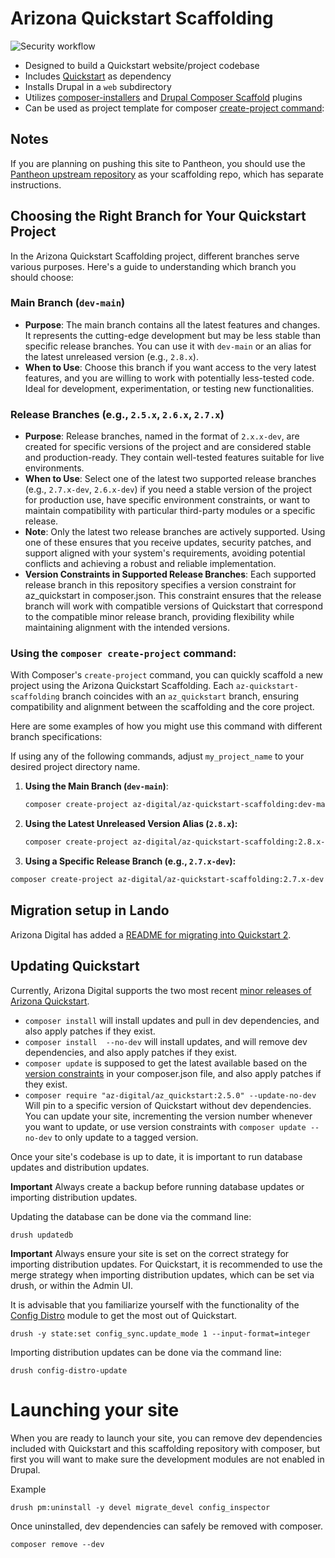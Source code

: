 # Arizona Quickstart Scaffolding

![Security workflow](https://github.com/az-digital/az-quickstart-scaffolding/workflows/Security%20workflow/badge.svg)

- Designed to build a Quickstart website/project codebase
- Includes [Quickstart](https://github.com/az-digital/az_quickstart) as dependency
- Installs Drupal in a `web` subdirectory
- Utilizes [composer-installers](https://github.com/composer/installers) and [Drupal Composer Scaffold](https://github.com/drupal/core-composer-scaffold) plugins
- Can be used as project template for composer [create-project command](https://getcomposer.org/doc/03-cli.md#create-project):

## Notes
If you are planning on pushing this site to Pantheon, you should use the
[Pantheon upstream repository](https://github.com/az-digital/az-quickstart-pantheon) as your scaffolding repo,
which has separate instructions.

## Choosing the Right Branch for Your Quickstart Project
In the Arizona Quickstart Scaffolding project, different branches serve various
purposes. Here's a guide to understanding which branch you should choose:

### Main Branch (`dev-main`)

- **Purpose**: The main branch contains all the latest features and changes. It
  represents the cutting-edge development but may be less stable than specific
  release branches. You can use it with `dev-main` or an alias for the latest
  unreleased version (e.g., `2.8.x`).
- **When to Use**: Choose this branch if you want access to the very latest
  features, and you are willing to work with potentially less-tested code. Ideal
  for development, experimentation, or testing new functionalities.


### Release Branches (e.g., `2.5.x`, `2.6.x`, `2.7.x`)

- **Purpose**: Release branches, named in the format of `2.x.x-dev`, are created
  for specific versions of the project and are considered stable and
  production-ready. They contain well-tested features suitable for live
  environments.
- **When to Use**: Select one of the latest two supported release branches
  (e.g., `2.7.x-dev`, `2.6.x-dev`) if you need a stable version of the project
  for production use, have specific environment constraints, or want to maintain
  compatibility with particular third-party modules or a specific release.
- **Note**: Only the latest two release branches are actively supported. Using
  one of these ensures that you receive updates, security patches, and support
  aligned with your system's requirements, avoiding potential conflicts and
  achieving a robust and reliable implementation.
- **Version Constraints in Supported Release Branches**: Each supported release
  branch in this repository specifies a version constraint for az_quickstart in composer.json.
  This constraint ensures that the release branch will work with compatible
  versions of Quickstart that correspond to the compatible minor release branch,
  providing flexibility while maintaining alignment with the intended versions.

### Using the `composer create-project` command:

With Composer's `create-project` command, you can quickly scaffold a new project
using the Arizona Quickstart Scaffolding. Each `az-quickstart-scaffolding`
branch coincides with an `az_quickstart` branch, ensuring compatibility and
alignment between the scaffolding and the core project.


Here are some examples of how you might use this command with different branch
specifications:

If using any of the following commands, adjust `my_project_name` to your desired
project directory name.

1. **Using the Main Branch (`dev-main`)**:
   ```bash
   composer create-project az-digital/az-quickstart-scaffolding:dev-main my_project_name --no-interaction --no-dev

2. **Using the Latest Unreleased Version Alias (`2.8.x`):**

   ```bash
   composer create-project az-digital/az-quickstart-scaffolding:2.8.x-dev my_project_name --no-interaction --no-dev
   ```

3. **Using a Specific Release Branch (e.g., `2.7.x-dev`):**
  ```bash
  composer create-project az-digital/az-quickstart-scaffolding:2.7.x-dev my_project_name --no-interaction --no-dev
  ```

## Migration setup in Lando

Arizona Digital has added a [README for migrating into Quickstart 2](https://github.com/az-digital/az_quickstart/blob/main/modules/custom/az_migration/README.md).


## Updating Quickstart

Currently, Arizona Digital supports the two most recent [minor releases of Arizona Quickstart](https://github.com/az-digital/az_quickstart/blob/main/RELEASES.md).

- `composer install` will install updates and pull in dev dependencies, and also apply patches if they exist.
- `composer install  --no-dev` will install updates, and will remove dev dependencies, and also apply patches if they exist.
- `composer update` is supposed to get the latest available based on the [version constraints](https://getcomposer.org/doc/articles/versions.md#summary) in your composer.json file, and also apply patches if they exist.
- `composer require "az-digital/az_quickstart:2.5.0" --update-no-dev` Will pin to a specific version of Quickstart without dev dependencies. You can update your site, incrementing the version number whenever you want to update, or use version constraints with `composer update --no-dev` to only update to a tagged version.

Once your site's codebase is up to date, it is important to run database updates and distribution updates.

**Important** Always create a backup before running database updates or importing distribution updates.

Updating the database can be done via the command line:
```
drush updatedb
```
**Important** Always ensure your site is set on the correct strategy for importing distribution updates.
For Quickstart, it is recommended to use the merge strategy when importing distribution updates, which can be set via drush, or within the Admin UI.

It is advisable that you familiarize yourself with the functionality of the [Config Distro](https://www.drupal.org/project/config_distro) module to get the most out of Quickstart.

```
drush -y state:set config_sync.update_mode 1 --input-format=integer
```
Importing distribution updates can be done via the command line:
```
drush config-distro-update
```

# Launching your site

When you are ready to launch your site, you can remove dev dependencies included with Quickstart and this scaffolding repository with composer, but first you will want to make sure the development modules are not enabled in Drupal.

Example
```
drush pm:uninstall -y devel migrate_devel config_inspector
```

Once uninstalled, dev dependencies can safely be removed with composer.
```
composer remove --dev
```
